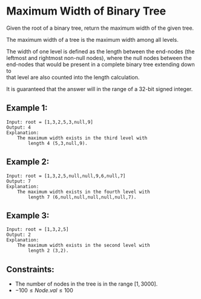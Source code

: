 # Maximum Width of Binary Tree

Given the root of a binary tree, return the maximum width of the given tree.

The maximum width of a tree is the maximum width among all levels.

The width of one level is defined as the length between the end-nodes (the  
leftmost and rightmost non-null nodes), where the null nodes between the  
end-nodes that would be present in a complete binary tree extending down to  
that level are also counted into the length calculation.

It is guaranteed that the answer will in the range of a 32-bit signed integer.

 

## Example 1:

    Input: root = [1,3,2,5,3,null,9]
    Output: 4
    Explanation: 
        The maximum width exists in the third level with 
            length 4 (5,3,null,9).


## Example 2:

    Input: root = [1,3,2,5,null,null,9,6,null,7]
    Output: 7
    Explanation: 
        The maximum width exists in the fourth level with 
            length 7 (6,null,null,null,null,null,7).


## Example 3:

    Input: root = [1,3,2,5]
    Output: 2
    Explanation: 
        The maximum width exists in the second level with 
            length 2 (3,2).


 

## Constraints:

* The number of nodes in the tree is in the range $[1, 3000]$.
* $-100 \le Node.val \le 100$

